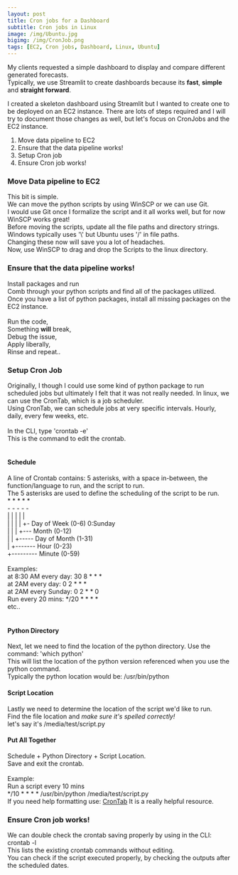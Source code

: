 ```yaml
---
layout: post
title: Cron jobs for a Dashboard
subtitle: Cron jobs in Linux
image: /img/Ubuntu.jpg
bigimg: /img/CronJob.png
tags: [EC2, Cron jobs, Dashboard, Linux, Ubuntu]
---
```


My clients requested a simple dashboard to display and compare different generated forecasts. <br>
Typically, we use Streamlit to create dashboards because its **fast**, **simple** and **straight forward**.

I created a skeleton dashboard using Streamlit but I wanted to create one to be deployed on an EC2 instance. 
There are lots of steps required and I will try to document those changes as well, but let's focus on CronJobs and the EC2 instance.

1. Move data pipeline to EC2 
2. Ensure that the data pipeline works!
3. Setup Cron job
4. Ensure Cron job works!

### Move Data pipeline to EC2

This bit is simple. <br>
We can move the python scripts by using WinSCP or we can use Git. <br>
I would use Git once I formalize the script and it all works well, but for now WinSCP works great! <br>
Before moving the scripts, update all the file paths and directory strings. <br>
Windows typically uses '\\' but Ubuntu uses '/' in file paths. <br>
Changing these now will save you a lot of headaches. <br>
Now, use WinSCP to drag and drop the Scripts to the linux directory. 

### Ensure that the data pipeline works!

Install packages and run <br>
Comb through your python scripts and find all of the packages utilized. <br>
Once you have a list of python packages, install all missing packages on the EC2 instance. <br>
<br>
Run the code, <br>
Something **will** break, <br>
Debug the issue, <br>
Apply liberally, <br>
Rinse and repeat.. <br>

### Setup Cron Job

Originally, I though I could use some kind of python package to run scheduled jobs but ultimately I felt that it was not really needed. 
In linux, we can use the CronTab, which is a job scheduler.   <br>
Using CronTab, we can schedule jobs at very specific intervals. Hourly, daily, every few weeks, etc.  <br>
<br>
In the CLI, type 'crontab -e' <br>
This is the command to edit the crontab. <br>
<br>
#### Schedule <br>
A line of Crontab contains: 5 asterisks, with a space in-between, the function/language to run, and the script to run. <br>
The 5 asterisks are used to define the scheduling of the script to be run. <br>
\* \* \* \* \* <br>
\- \- \- \- \- <br>
| | | | | <br>
| | | | +- Day of Week (0-6) 0:Sunday <br>
| | | +--- Month (0-12) <br>
| | +----- Day of Month (1-31) <br>
| +------- Hour (0-23) <br>
+--------- Minute (0-59) <br>
<br>
Examples: <br>
at 8:30 AM every day: 30 8 \* \* \* 
<br>
at 2AM every day: 0 2 \* \* \*
<br>
at 2AM every Sunday: 0 2 \* \* 0
<br>
Run every 20 mins: \*/20 \* \* \* \*
<br>
etc..
<br>
<br>
#### Python Directory <br>
Next, let we need to find the location of the python directory. Use the command: 'which python' <br>
This will list the location of the python version referenced when you use the python command. <br>
Typically the python location would be: /usr/bin/python

#### Script Location <br>
Lastly we need to determine the location of the script we'd like to run. <br>
Find the file location and *make sure it's spelled correctly!* <br>
let's say it's /media/test/script.py <br>


#### Put All Together

Schedule + Python Directory + Script Location. <br>
Save and exit the crontab. <br>
<br>
Example: <br>
Run a script every 10 mins <br>
\*/10 \* \* \* \* /usr/bin/python /media/test/script.py
<br>
If you need help formatting use: [CronTab](https://crontab.guru/) 
It is a really helpful resource.
<br>

### Ensure Cron job works! <br>
We can double check the crontab saving properly by using in the CLI: crontab -l <br>
This lists the existing crontab commands without editing. <br>
You can check if the script executed properly, by checking the outputs after the scheduled dates. <br>

